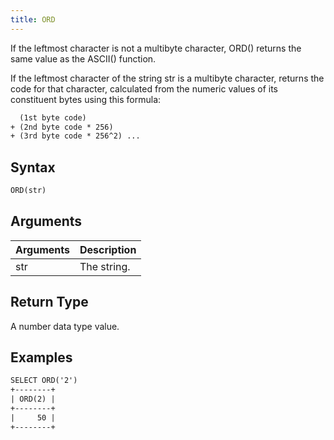 ```yaml
---
title: ORD
---
```


If the leftmost character is not a multibyte character, ORD() returns the same value as the ASCII() function.

If the leftmost character of the string str is a multibyte character, returns the code for that character,
calculated from the numeric values of its constituent bytes using this formula:

```txt
  (1st byte code)
+ (2nd byte code * 256)
+ (3rd byte code * 256^2) ...
```

## Syntax

```sql
ORD(str)
```

## Arguments

| Arguments   | Description |
| ----------- | ----------- |
| str | The string. |

## Return Type

A number data type value.

## Examples

```txt
SELECT ORD('2')
+--------+
| ORD(2) |
+--------+
|     50 |
+--------+
```
